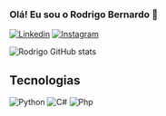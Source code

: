 ### Olá! Eu sou o Rodrigo Bernardo 👋

[![Linkedin](https://img.shields.io/badge/LinkedIn-0077B5?style=for-the-badge&logo=linkedin&logoColor=white
)](https://www.linkedin.com/in/rodrigo-bernardo-83694019b/)
[![Instagram](https://img.shields.io/badge/Instagram-E4405F?style=for-the-badge&logo=instagram&logoColor=white
)](https://www.instagram.com/rodrigo__bernar/)

![Rodrigo GitHub stats](https://github-readme-stats.vercel.app/api?username=rogs55&show_icons=true&theme=dark)

## Tecnologias


![Python](https://img.shields.io/badge/Python-3776AB?style=for-the-badge&logo=python&logoColor=white)
![C#](https://img.shields.io/badge/C%23-239120?style=for-the-badge&logo=c-sharp&logoColor=white
)
![Php](https://img.shields.io/badge/PHP-777BB4?style=for-the-badge&logo=php&logoColor=white
)


